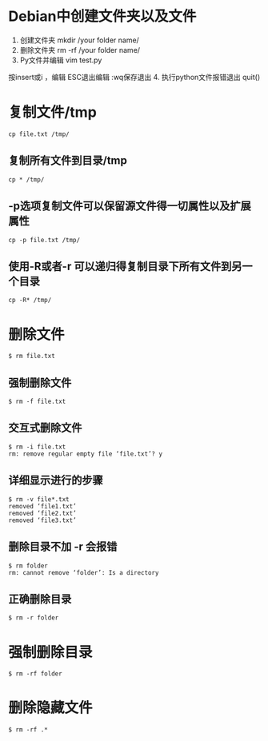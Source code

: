 # Debian中创建文件夹以及文件
1. 创建文件夹
    mkdir /your folder name/
2. 删除文件夹
    rm -rf /your folder name/ 
3. Py文件并编辑
    vim test.py

按insert或i ，编辑 
ESC退出编辑 
:wq保存退出 
4. 执行python文件报错退出
   quit()
# 复制文件/tmp
    cp file.txt /tmp/
## 复制所有文件到目录/tmp
    cp * /tmp/
## -p选项复制文件可以保留源文件得一切属性以及扩展属性
    cp -p file.txt /tmp/
## 使用-R或者-r 可以递归得复制目录下所有文件到另一个目录
    cp -R* /tmp/
# 删除文件
    $ rm file.txt

## 强制删除文件
    $ rm -f file.txt

## 交互式删除文件
    $ rm -i file.txt
    rm: remove regular empty file ‘file.txt’? y

## 详细显示进行的步骤
    $ rm -v file*.txt
    removed ‘file1.txt’
    removed ‘file2.txt’
    removed ‘file3.txt’

## 删除目录不加 -r 会报错
    $ rm folder
    rm: cannot remove ‘folder’: Is a directory

## 正确删除目录
    $ rm -r folder

# 强制删除目录
    $ rm -rf folder

# 删除隐藏文件
    $ rm -rf .*